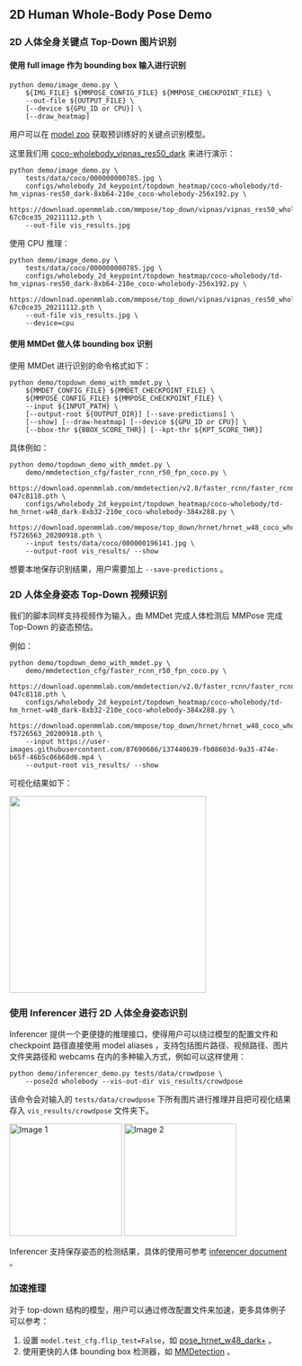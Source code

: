 ## 2D Human Whole-Body Pose Demo

### 2D 人体全身关键点 Top-Down 图片识别

#### 使用 full image 作为 bounding box 输入进行识别

```shell
python demo/image_demo.py \
    ${IMG_FILE} ${MMPOSE_CONFIG_FILE} ${MMPOSE_CHECKPOINT_FILE} \
    --out-file ${OUTPUT_FILE} \
    [--device ${GPU_ID or CPU}] \
    [--draw_heatmap]
```

用户可以在 [model zoo](https://mmpose.readthedocs.io/zh_CN/latest/model_zoo/2d_wholebody_keypoint.html) 获取预训练好的关键点识别模型。

这里我们用 [coco-wholebody_vipnas_res50_dark](https://download.openmmlab.com/mmpose/top_down/vipnas/vipnas_res50_wholebody_256x192_dark-67c0ce35_20211112.pth) 来进行演示：

```shell
python demo/image_demo.py \
    tests/data/coco/000000000785.jpg \
    configs/wholebody_2d_keypoint/topdown_heatmap/coco-wholebody/td-hm_vipnas-res50_dark-8xb64-210e_coco-wholebody-256x192.py \
    https://download.openmmlab.com/mmpose/top_down/vipnas/vipnas_res50_wholebody_256x192_dark-67c0ce35_20211112.pth \
    --out-file vis_results.jpg
```

使用 CPU 推理：

```shell
python demo/image_demo.py \
    tests/data/coco/000000000785.jpg \
    configs/wholebody_2d_keypoint/topdown_heatmap/coco-wholebody/td-hm_vipnas-res50_dark-8xb64-210e_coco-wholebody-256x192.py \
    https://download.openmmlab.com/mmpose/top_down/vipnas/vipnas_res50_wholebody_256x192_dark-67c0ce35_20211112.pth \
    --out-file vis_results.jpg \
    --device=cpu
```

#### 使用 MMDet 做人体 bounding box 识别

使用 MMDet 进行识别的命令格式如下：

```shell
python demo/topdown_demo_with_mmdet.py \
    ${MMDET_CONFIG_FILE} ${MMDET_CHECKPOINT_FILE} \
    ${MMPOSE_CONFIG_FILE} ${MMPOSE_CHECKPOINT_FILE} \
    --input ${INPUT_PATH} \
    [--output-root ${OUTPUT_DIR}] [--save-predictions] \
    [--show] [--draw-heatmap] [--device ${GPU_ID or CPU}] \
    [--bbox-thr ${BBOX_SCORE_THR}] [--kpt-thr ${KPT_SCORE_THR}]
```

具体例如：

```shell
python demo/topdown_demo_with_mmdet.py \
    demo/mmdetection_cfg/faster_rcnn_r50_fpn_coco.py \
    https://download.openmmlab.com/mmdetection/v2.0/faster_rcnn/faster_rcnn_r50_fpn_1x_coco/faster_rcnn_r50_fpn_1x_coco_20200130-047c8118.pth \
    configs/wholebody_2d_keypoint/topdown_heatmap/coco-wholebody/td-hm_hrnet-w48_dark-8xb32-210e_coco-wholebody-384x288.py \
    https://download.openmmlab.com/mmpose/top_down/hrnet/hrnet_w48_coco_wholebody_384x288_dark-f5726563_20200918.pth \
    --input tests/data/coco/000000196141.jpg \
    --output-root vis_results/ --show
```

想要本地保存识别结果，用户需要加上 `--save-predictions` 。

### 2D 人体全身姿态 Top-Down 视频识别

我们的脚本同样支持视频作为输入，由 MMDet 完成人体检测后 MMPose 完成 Top-Down 的姿态预估。

例如：

```shell
python demo/topdown_demo_with_mmdet.py \
    demo/mmdetection_cfg/faster_rcnn_r50_fpn_coco.py \
    https://download.openmmlab.com/mmdetection/v2.0/faster_rcnn/faster_rcnn_r50_fpn_1x_coco/faster_rcnn_r50_fpn_1x_coco_20200130-047c8118.pth \
    configs/wholebody_2d_keypoint/topdown_heatmap/coco-wholebody/td-hm_hrnet-w48_dark-8xb32-210e_coco-wholebody-384x288.py \
    https://download.openmmlab.com/mmpose/top_down/hrnet/hrnet_w48_coco_wholebody_384x288_dark-f5726563_20200918.pth \
    --input https://user-images.githubusercontent.com/87690686/137440639-fb08603d-9a35-474e-b65f-46b5c06b68d6.mp4 \
    --output-root vis_results/ --show
```

可视化结果如下：

<img src="https://user-images.githubusercontent.com/87690686/190854069-634e1142-d13c-4863-9930-1120057ca77e.gif" height="350px" alt><br>

### 使用 Inferencer 进行 2D 人体全身姿态识别

Inferencer 提供一个更便捷的推理接口，使得用户可以绕过模型的配置文件和 checkpoint 路径直接使用 model aliases ，支持包括图片路径、视频路径、图片文件夹路径和 webcams 在内的多种输入方式，例如可以这样使用：

```shell
python demo/inferencer_demo.py tests/data/crowdpose \
    --pose2d wholebody --vis-out-dir vis_results/crowdpose
```

该命令会对输入的 `tests/data/crowdpose` 下所有图片进行推理并且把可视化结果存入 `vis_results/crowdpose` 文件夹下。

<img src="https://user-images.githubusercontent.com/26127467/229832887-31edb6d5-bcf0-44a4-a66f-9d523061a6e9.jpg" alt="Image 1" height="200"/> <img src="https://user-images.githubusercontent.com/26127467/229832908-bc82dbc9-5e43-4800-acc7-a7da85a653c7.jpg" alt="Image 2" height="200"/>

Inferencer 支持保存姿态的检测结果，具体的使用可参考 [inferencer document](https://mmpose.readthedocs.io/zh_CN/dev-1.x/user_guides/#inferencer-a-unified-inference-interface) 。

### 加速推理

对于 top-down 结构的模型，用户可以通过修改配置文件来加速，更多具体例子可以参考：

1. 设置 `model.test_cfg.flip_test=False`，如 [pose_hrnet_w48_dark+](/configs/wholebody_2d_keypoint/topdown_heatmap/coco-wholebody/td-hm_hrnet-w48_dark-8xb32-210e_coco-wholebody-384x288.py#L90) 。
2. 使用更快的人体 bounding box 检测器，如 [MMDetection](https://mmdetection.readthedocs.io/zh_CN/3.x/model_zoo.html) 。
